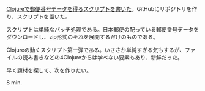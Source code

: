 [Clojureで郵便番号データを得るスクリプトを書いた](https://github.com/bouzuya/clj-zipcode)。GitHubにリポジトリを作り、スクリプトを置いた。

スクリプトは単純なバッチ処理である。日本郵便の配っている郵便番号データをダウンロードし、zip形式のそれを展開するだけのものである。

Clojureの動くスクリプト第一弾である。いささか単純すぎる気もするが、ファイルの読み書きなどの4Clojureからは学べない要素もあり、新鮮だった。

早く題材を探して、次を作りたい。

8 min.
